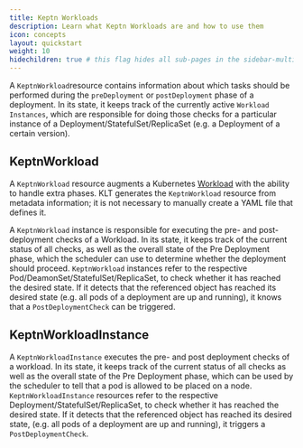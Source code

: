 ```yaml
---
title: Keptn Workloads
description: Learn what Keptn Workloads are and how to use them
icon: concepts
layout: quickstart
weight: 10
hidechildren: true # this flag hides all sub-pages in the sidebar-multicard.html
---
```


A `KeptnWorkload`resource contains information about
which tasks should be performed during the `preDeployment`
or `postDeployment` phase of a deployment.
In its state,
it keeps track of the currently active `Workload Instances`,
which are responsible for doing those checks
for a particular instance of a Deployment/StatefulSet/ReplicaSet
(e.g. a Deployment of a certain version).

## KeptnWorkload

A `KeptnWorkload` resource augments a Kubernetes
[Workload](https://kubernetes.io/docs/concepts/workloads/)
with the ability to handle extra phases.
KLT generates the `KeptnWorkload` resource
from metadata information;
it is not necessary to manually create a YAML file that defines it.

A `KeptnWorkload` instance is responsible for executing
the pre- and post-deployment checks of a Workload.
In its state, it keeps track of the current status of all checks,
as well as the overall state of the Pre Deployment phase,
which the scheduler can use to determine
whether the deployment should proceed.
`KeptnWorkload` instances refer
to the respective Pod/DeamonSet/StatefulSet/ReplicaSet,
to check whether it has reached the desired state.
If it detects that the referenced object has reached its desired state
(e.g. all pods of a deployment are up and running),
it knows that a `PostDeploymentCheck` can be triggered.

## KeptnWorkloadInstance

A `KeptnWorkloadInstance` executes
the pre- and post deployment checks of a workload.
In its state, it keeps track of the current status of all checks
as well as the overall state of the Pre Deployment phase,
which can be used by the scheduler to tell
that a pod is allowed to be placed on a node.
`KeptnWorkloadInstance` resources
refer to the respective Deployment/StatefulSet/ReplicaSet,
to check whether it has reached the desired state.
If it detects that the referenced object has reached its desired state,
(e.g. all pods of a deployment are up and running),
it triggers a `PostDeploymentCheck`.
